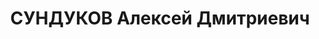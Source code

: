 ---
title: СУНДУКОВ Алексей Дмитриевич
description: 'Род. в 1882, Свердловская обл., п. Сысерть, русский. Проживал: Свердловская
  обл., г. Первоуральск, соцгородок. Первоуральский новотрубный завод, коммунальный
  отдел, начальник.

  Арестован 23.06.1937. Приговор: 21.01.1938 – 10 лет тюремного заключения.'
---